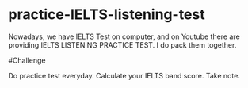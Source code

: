 # practice-IELTS-listening-test
Nowadays, we have IELTS Test on computer, and on Youtube there are providing IELTS LISTENING PRACTICE TEST. I do pack them together. 

#Challenge 

Do practice test everyday.
Calculate your IELTS band score.
Take note.
